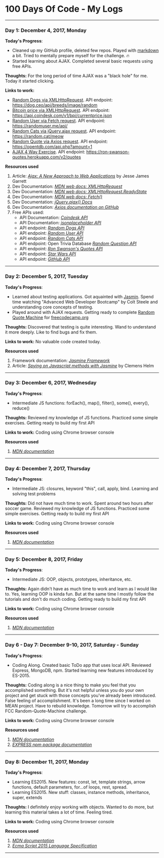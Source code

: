 # 100 Days Of Code - My Logs

*****

### Day 1: December 4, 2017, Monday

**Today's Progress**: 

- Cleaned up my GitHub profile, deleted few repos. Played with [markdown](https://daringfireball.net/projects/markdown/syntax#link) a bit. Tried to mentally prepare myself for the challenge. :fire:
- Started learning about AJAX. Completed several basic requests using free APIs.

**Thoughts:** For the long period of time AJAX was a "black hole" for me. Today it started clicking. 

**Links to work:** 
- [Random Dogs via XMLHttpRequest](https://codepen.io/Villian79/pen/LOgVZB). API endpoint: https://dog.ceo/api/breeds/image/random
- [Bitcoin price via XMLHttpRequest](https://codepen.io/Villian79/pen/jaepVa). API endpoint: https://api.coindesk.com/v1/bpi/currentprice.json
- [Random User via Fetch request](https://codepen.io/Villian79/pen/gXQNEL). API endpoint: https://randomuser.me/api/
- [Random Cats via jQuery.ajax request](https://codepen.io/Villian79/pen/aVXdJr). API endpoint: https://random.cat/meow
- [Random Quote via Axios request](https://codepen.io/Villian79/pen/aVXdJr). API endpoint: https://opentdb.com/api.php?amount=1
- [AJAX 4 Way Exercise](https://codepen.io/Villian79/pen/EbMWXG). API endpoint: https://ron-swanson-quotes.herokuapp.com/v2/quotes

**Resources used**
1. Article: [*Ajax: A New Approach to Web Applications*](http://adaptivepath.org/ideas/ajax-new-approach-web-applications/) by Jesse James Garrett
2. Dev Documentation: [*MDN web docs: XMLHttpRequest*](https://developer.mozilla.org/en-US/docs/Web/API/XMLHttpRequest)
3. Dev Documentation: [*MDN web docs: XMLHttpRequest.ReadyState*](https://developer.mozilla.org/en-US/docs/Web/API/XMLHttpRequest/readyState)
4. Dev Documentation: [*MDN web docs: Fetch()*](https://developer.mozilla.org/en-US/docs/Web/API/WindowOrWorkerGlobalScope/fetch)
5. Dev Documentation: [*jQuery.ajax() Docs*](http://api.jquery.com/jQuery.ajax/)
6. Dev Documentation: [*Axios documentation on GitHub*](https://github.com/axios/axios)
7. Free APIs used: 
      - API Documentation: [*Coindesk API*](https://www.coindesk.com/api/)
      - API Documentation: [*jsonplaceholder API*](https://jsonplaceholder.typicode.com/commentsakjjgowj)
      - API endpoint: [*Random Dogs API*](https://dog.ceo/api/breeds/image/random)
      - API endpoint: [*Random User API*](https://randomuser.me/api/)
      - API endpoint: [*Random Cats API*](https://random.cat/meow)
      - API endpoint:  Open Trivia Database [*Random Question API*](https://opentdb.com/api.php?amount=1)
      - API endpoint: [*Ron Swanson's Quotes API*](https://ron-swanson-quotes.herokuapp.com/v2/quotes)
      - API endpoint: [*Star Wars API*](https://swapi.co/api/)
      - API endpoint: [*GitHub API*](https://api.github.com)
        
*****

### Day 2: December 5, 2017, Tuesday

**Today's Progress**: 

- Learned about testing applications. Got aquainted with [Jasmin](https://jasmine.github.io/index.html). Spend time watching "Advanced Web Developer Bootcamp" by Colt Steele and understanding core concepts of testing.
- Played around with AJAX requests. Getting ready to complete [Random Quote Machine](https://www.freecodecamp.org/challenges/build-a-random-quote-machine) for [freecodecamp.org](https://www.freecodecamp.org)

**Thoughts:** Discovered that testing is quite interesting. Wand to understand it more deeply. Like to find bugs and fix them.

**Links to work:** 
No valuable code created today.

**Resources used**
1. Framework documentation: [*Jasmine Framework*](https://jasmine.github.io/index.html)
2. Article: [*Spying on Javascript methods with Jasmine*](https://blog.codeship.com/jasmine-spyon/) by Clemens Helm

*****

### Day 3: December 6, 2017, Wednesday

**Today's Progress**: 

- Intermediate JS functions: forEach(), map(), filter(), some(), every(), reduce()

**Thoughts:** Reviewed my knowledge of JS functions. Practiced some simple exercises. Getting ready to build my first API

**Links to work:** 
Coding using Chrome browser console

**Resources used**
1. [*MDN documentation*](https://developer.mozilla.org/en-US/docs/Web)

*****

### Day 4: December 7, 2017, Thursday

**Today's Progress**: 

- Intermediate JS: closures, keyword "this", call, apply, bind. Learning and solving test problems

**Thoughts:** Did not have much time to work. Spent around two hours after soccer game. Reviewed my knowledge of JS functions. Practiced some simple exercises. Getting ready to build my first API

**Links to work:** 
Coding using Chrome browser console

**Resources used**
1. [*MDN documentation*](https://developer.mozilla.org/en-US/docs/Web)

*****

### Day 5: December 8, 2017, Friday

**Today's Progress**: 

- Intermediate JS: OOP, objects, prototypes, inheritance, etc.

**Thoughts:** Again didn't have as much time to work and learn as I would like to. Yes, learning OOP is kinda fun. But at the same time I mostly follow the tutorials and don't do much coding. Getting ready to build my first API

**Links to work:** 
Coding using Chrome browser console

**Resources used**
1. [*MDN documentation*](https://developer.mozilla.org/en-US/docs/Web)

*****

### Day 6 - Day 7: December 9-10, 2017, Saturday - Sunday

**Today's Progress**: 

- Coding Along. Created basic ToDo app that uses local API. Reviewed Express, MongoDB, npm. Started learning new features introduced by ES-2015.

**Thoughts:** Coding along is a nice thing to make you feel that you accomplished something. But it's not helpful unless you do your own project and get stuck with those concepts you've already been introduced. False feeling of accomplishment. It's been a long time since I worked on MEAN project. Have to rebuild knowledge. Tomorrow will try to accomplish FCC Random-Quote-Machine challenge. 

**Links to work:** 
Coding using Chrome browser console

**Resources used**
1. [*MDN documentation*](https://developer.mozilla.org/en-US/docs/Web)
2. [*EXPRESS npm package documentation*](https://www.npmjs.com/package/express)

*****

### Day 8: December 11, 2017, Monday

**Today's Progress**: 

- Learning ES2015. New features: const, let, template strings, arrow functions, default parameters, for...of loops, rest, spread.
- Learning ES2015. New stuff: classes, instance methods, inheritance, super, extends

**Thoughts:** I definitely enjoy working with objects. Wanted to do more, but learning this material takes a lot of time. Feeling tired. 

**Links to work:** 
Coding using Chrome browser console

**Resources used**
1. [*MDN documentation*](https://developer.mozilla.org/en-US/docs/Web)
2. [*Ecma Script 2015 Language Specification*](https://www.ecma-international.org/ecma-262/6.0/)

*****
